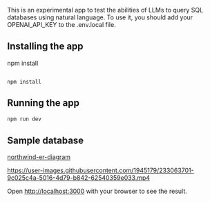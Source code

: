 This is an experimental app to test the abilities of LLMs to query SQL databases using natural language.
To use it, you should add your OPENAI_API_KEY to the .env.local file.

## Installing the app

npm install

```bash!

npm install
```
## Running the app

```bash
npm run dev
```

## Sample database
[northwind-er-diagram](https://user-images.githubusercontent.com/1945179/233065892-25edda54-01a2-467d-8a72-b96a30c71a5a.png)

https://user-images.githubusercontent.com/1945179/233063701-9c025c4a-5016-4d79-b842-62540359e033.mp4

Open [http://localhost:3000](http://localhost:3000) with your browser to see the result.
